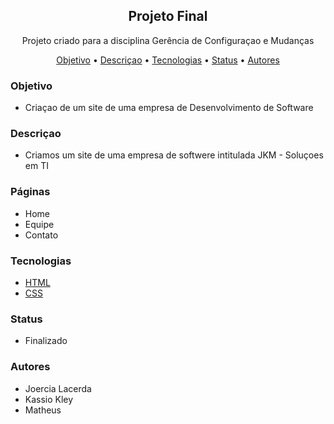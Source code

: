<h2 align="center">Projeto Final</h2>
<p align="center">Projeto criado para a disciplina Gerência de Configuraçao e Mudanças</p>

<p align="center">
 <a href="#objetivo">Objetivo</a> • 
 <a href="#descriçao">Descriçao</a> • 
 <a href="#tecnologias">Tecnologias</a> • 
 <a href="#status">Status</a> • 
 <a href="#autores">Autores</a>
</p>

### Objetivo

- Criaçao de um site de uma empresa de Desenvolvimento de Software
  
### Descriçao

- Criamos um site de uma empresa de softwere intitulada JKM - Soluçoes em TI

### Páginas

- Home
- Equipe
- Contato

### Tecnologias

- [HTML](http://pt-br.html.net/)
- [CSS](http://pt-br.html.net/tutorials/css/)

### Status

- Finalizado

### Autores

- Joercia Lacerda
- Kassio Kley
- Matheus